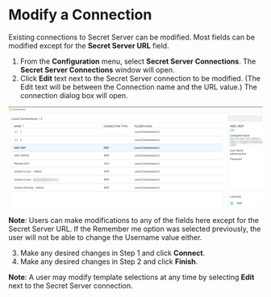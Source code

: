 [title]: #	(Modify a Connection)
[tags]: #	(modify,connect,config)
[priority]: #	(407)
# Modify a Connection

Existing connections to Secret Server can be modified. Most fields can be modified except for the **Secret Server URL** field.

1. From the **Configuration** menu, select **Secret Server Connections**. The **Secret Server Connections** window will open.  
2. Click **Edit** text next to the Secret Server connection to be modified. (The Edit text will be between the Connection name and the URL value.) The connection dialog box will open.

![mod-connection](images/mod-connection.png)

**Note**: Users can make modifications to any of the fields here except for the Secret Server URL. If the Remember me option was selected previously, the user will not be able to change the Username value either. 

3. Make any desired changes in Step 1 and click **Connect**. 
4. Make any desired changes in Step 2 and click **Finish**. 

**Note**: A user may modify template selections at any time by selecting **Edit** next to the Secret Server connection.